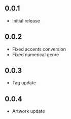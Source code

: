 ## 0.0.1

* Initial release

## 0.0.2

* Fixed accents conversion
* Fixed numerical genre

## 0.0.3

* Tag update

## 0.0.4

* Artwork update
